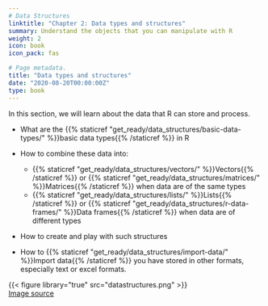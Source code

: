 ```yaml
---
# Data Structures
linktitle: "Chapter 2: Data types and structures"
summary: Understand the objects that you can manipulate with R
weight: 2
icon: book
icon_pack: fas

# Page metadata.
title: "Data types and structures"
date: "2020-08-20T00:00:00Z"
type: book  
---
```


In this section, we will learn about the data that R can store and process. 

* What are the {{% staticref "get_ready/data_structures/basic-data-types/" %}}basic data types{{% /staticref %}} in R

* How to combine these data into: 
  + {{% staticref "get_ready/data_structures/vectors/" %}}Vectors{{% /staticref %}} or {{% staticref "get_ready/data_structures/matrices/" %}}Matrices{{% /staticref %}} when data are of the same types
  + {{% staticref "get_ready/data_structures/lists/" %}}Lists{{% /staticref %}} or {{% staticref "get_ready/data_structures/r-data-frames/" %}}Data frames{{% /staticref %}} when data are of different types

* How to create and play with such structures  

* How to {{% staticref "get_ready/data_structures/import-data/" %}}Import data{{% /staticref %}}  you have stored in other formats, especially text or excel formats. 
  
{{< figure library="true" src="datastructures.png" >}}  
<a href="https://hackernoon.com/50-data-structure-and-algorithms-interview-questions-for-programmers-b4b1ac61f5b0" target="_blank">Image source</a>

